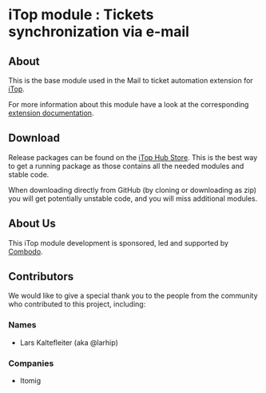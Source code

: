 # iTop module : Tickets synchronization via e-mail

## About

This is the base module used in the Mail to ticket automation extension for [iTop](https://github.com/Combodo/iTop).

For more information about this module have a look at the corresponding [extension documentation](https://store.itophub.io/en_US/products/combodo-mail-to-ticket-automation).


## Download

Release packages can be found on the [iTop Hub Store](https://store.itophub.io/en_US/taxons/all-extensions). This is the best way to get a
running package as those contains all the needed modules and stable code.

When downloading directly from GitHub (by cloning or downloading as zip) you will get potentially unstable code, and you will miss
additional modules.

## About Us

This iTop module development is sponsored, led and supported by [Combodo](https://www.combodo.com).

## Contributors

We would like to give a special thank you to the people from the community who contributed to this project, including:

### Names

- Lars Kaltefleiter (aka @larhip)

### Companies

- Itomig
